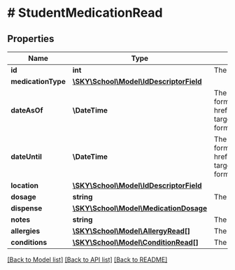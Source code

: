 # # StudentMedicationRead

## Properties

Name | Type | Description | Notes
------------ | ------------- | ------------- | -------------
**id** | **int** | The ID of student medication | [optional]
**medicationType** | [**\SKY\School\Model\IdDescriptorField**](IdDescriptorField.md) |  | [optional]
**dateAsOf** | **\DateTime** | The date the allergy or condition began. Use format ...  Uses &lt;a href&#x3D;\&quot;https://tools.ietf.org/html/rfc3339\&quot; target&#x3D;\&quot;_blank\&quot;&gt;ISO-8601&lt;/a&gt; format: &#x60;&#x60;&#x60;2022-01-20T16:30:00-05:00&#x60;&#x60;&#x60; | [optional]
**dateUntil** | **\DateTime** | The date the allergy or condition ended. Use format ...  Uses &lt;a href&#x3D;\&quot;https://tools.ietf.org/html/rfc3339\&quot; target&#x3D;\&quot;_blank\&quot;&gt;ISO-8601&lt;/a&gt; format: &#x60;&#x60;&#x60;2022-01-20T16:30:00-05:00&#x60;&#x60;&#x60; | [optional]
**location** | [**\SKY\School\Model\IdDescriptorField**](IdDescriptorField.md) |  | [optional]
**dosage** | **string** | The dosage of medication | [optional]
**dispense** | [**\SKY\School\Model\MedicationDosage**](MedicationDosage.md) |  | [optional]
**notes** | **string** | The notes/comments for the medication. | [optional]
**allergies** | [**\SKY\School\Model\AllergyRead[]**](AllergyRead.md) | The list of allergies this medication can treat. | [optional]
**conditions** | [**\SKY\School\Model\ConditionRead[]**](ConditionRead.md) | The list of conditions this medication can treat. | [optional]

[[Back to Model list]](../../README.md#models) [[Back to API list]](../../README.md#endpoints) [[Back to README]](../../README.md)
